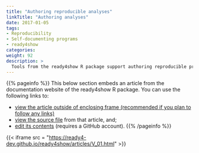 ```yaml
---
title: "Authoring reproducible analyses"
linkTitle: "Authoring analyses"
date: 2017-01-05
tags:
- Reproducibility
- Self-documenting programs
- ready4show
categories:
weight: 92
description: >
  Tools from the ready4show R package support authoring reproducible programs that apply computational model modules to data in order to generate insight.
---
```


{{% pageinfo %}}
This below section embeds an article from the documentation website of the ready4show R package. You can use the following links to:

* [view the article outside of enclosing frame (recommended if you plan to follow any links)](https://ready4-dev.github.io/ready4show/articles/V_01.html)
* [view the source file](https://github.com/ready4-dev/ready4show/blob/master/vignettes/V_01.Rmd) from that article, and;
* [edit its contents](https://github.com/ready4-dev/ready4show/edit/master/vignettes/V_01.Rmd) (requires a GitHub account).
{{% /pageinfo %}}

{{< iframe src = "https://ready4-dev.github.io/ready4show/articles/V_01.html" >}}